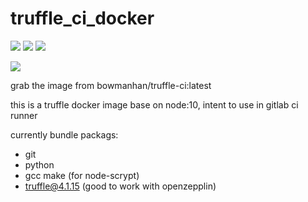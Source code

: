 # truffle_ci_docker

 [![](https://img.shields.io/docker/stars/bowmanhan/truffle-ci.svg)](https://hub.docker.com/r/bowmanhan/truffle-ci 'DockerHub')
 [![](https://img.shields.io/docker/pulls/bowmanhan/truffle-ci.svg)](https://hub.docker.com/r/bowmanhan/truffle-ci 'DockerHub') [![](https://img.shields.io/docker/automated/bowmanhan/truffle-ci.svg)](https://hub.docker.com/r/bowmanhan/truffle-ci 'DockerHub')
 
 [![](https://img.shields.io/github/stars/bugparty/truffle_ci_docker.svg?label=Stars&style=social)](https://github.com/bugparty/truffle_ci_docker/)

grab the image from bowmanhan/truffle-ci:latest

this is a truffle docker image base on node:10, intent to use in gitlab ci runner

currently bundle packags:

* git
* python
* gcc make (for node-scrypt)
* truffle@4.1.15 (good to work with openzepplin)

